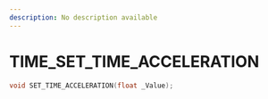 ```yaml
---
description: No description available 
---
```


# TIME\_SET_TIME_ACCELERATION

```cpp
void SET_TIME_ACCELERATION(float _Value);
```